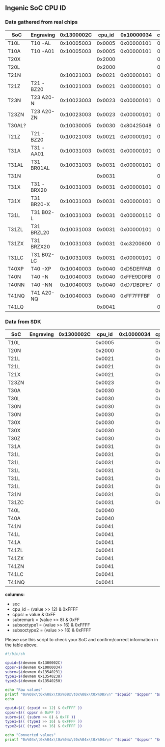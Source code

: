 Ingenic SoC CPU ID
------------------

### Data gathered from real chips

| SoC    | Engraving  | 0x1300002C | cpu_id | 0x10000034 | cppsr | 0x13540231 | subrem | 0x13540238 | soctype1 | 0x13540250 | soctype2 |
|--------|------------|------------|--------|------------|-------|------------|--------|------------|----------|------------|----------|
| T10L   | T10 -AL    | 0x10005003 | 0x0005 | 0x00000101 | 0x01  | 0x00000000 | 0x00   | 0x00000000 | 0x0000   | 0x00000000 | 0x0000   |
| T10A   | T10 -A01   | 0x10005003 | 0x0005 | 0x00000101 | 0x01  | 0x00000000 | 0x00   | 0x00000000 | 0x0000   | 0x00000000 | 0x0000   |
| T20X   |            |            | 0x2000 |            | 0x01  |            | 0x00   |            | 0x2222   |            | 0x0000   |
| T20L   |            |            | 0x2000 |            | 0x10  |            | 0x00   |            | 0x3333   |            | 0x0000   |
| T21N   |            | 0x10021003 | 0x0021 | 0x00000101 | 0x01  | 0x00000000 | 0x00   | 0x11110000 | 0x1111   | 0x00000000 | 0x0000   |
| T21Z   | T21 -BZ20  | 0x10021003 | 0x0021 | 0x00000101 | 0x01  | 0x97000000 | 0x00   | 0x55550000 | 0x5555   | 0x00000000 | 0x0000   |
| T23N   | T23 A20-N  | 0x10023003 | 0x0023 | 0x00000101 | 0x01  | 0x00000000 | 0x00   | 0x11111111 | 0x1111   | 0x00000000 | 0x0000   |
| T23ZN  | T23 A20-ZN | 0x10023003 | 0x0023 | 0x00000101 | 0x01  | 0x7f000000 | 0x00   | 0x77771111 | 0x7777   | 0x00000000 | 0x0000   |
| T30AL? |            | 0x10030005 | 0x0030 | 0x80425048 | 0x48  | 0x00000000 | 0x00   | 0x33331111 | 0x3333   | 0x00000000 | 0x0000   |
| T21Z   | T21 -BZ20  | 0x10021003 | 0x0021 | 0x00000101 | 0x01  | 0x97000000 | 0x00   | 0x55550000 | 0x5555   | 0x00000000 | 0x0000   |
| T31A   | T31 -AA01  | 0x10031003 | 0x0031 | 0x00000101 | 0x01  | 0x8a000000 | 0x00   | 0x44442222 | 0x4444   | 0x00000000 | 0x0000   |
| T31AL  | T31 BR01AL | 0x10031003 | 0x0031 | 0x00000101 | 0x01  | 0x94000000 | 0x01   | 0xcccc1111 | 0xCCCC   | 0x00000000 | 0x0000   |
| T31N   |            |            | 0x0031 |            | 0x01  |            | 0x00   |            | 0x1111   |            | 0x0000   |
| T31X   | T31 -BRX20 | 0x10031003 | 0x0031 | 0x00000101 | 0x01  | 0x00000000 | 0x00   | 0x22221111 | 0x2222   | 0x00000000 | 0x0000   |
| T31X   | T31 BR20-X | 0x10031003 | 0x0031 | 0x00000101 | 0x01  | 0x00000000 | 0x00   | 0x22221111 | 0x2222   | 0x00000000 | 0x0000   |
| T31L   | T31 B02-L  | 0x10031003 | 0x0031 | 0x00000110 | 0x10  | 0x00000000 | 0x00   | 0x33331111 | 0x3333   | 0x00000000 | 0x0000   |
| T31ZL  | T31 BRZL20 | 0x10031003 | 0x0031 | 0x00000101 | 0x01  | 0xed000000 | 0x00   | 0x55551111 | 0x5555   | 0x00000000 | 0x0000   |
| T31ZX  | T31 BRZX20 | 0x10031003 | 0x0031 | 0xc3200600 | 0x00  | 0x03000000 | 0x00   | 0x66661111 | 0x6666   | 0x00000000 | 0x0000   |
| T31LC  | T31 B02-LC | 0x10031003 | 0x0031 | 0x00000101 | 0x01  | 0x00000000 | 0x00   | 0xEEEE1111 | 0xEEEE   | 0x300f740e | 0x300F   |
| T40XP  | T40 -XP    | 0x10040003 | 0x0040 | 0xD5DEFFAB | 0xAB  | 0x00000000 | 0x00   | 0x00000000 | 0x0000   | 0x77772222 | 0x7777   |
| T40N   | T40 -N     | 0x10040003 | 0x0040 | 0xFFE9DDFB | 0xFB  | 0x00000000 | 0x00   | 0x00000000 | 0x0000   | 0x11111111 | 0x1111   |
| T40NN  | T40 -NN    | 0x10040003 | 0x0040 | 0xD7DBDFE7 | 0xED  | 0x00000000 | 0x00   | 0x00000000 | 0x0000   | 0x88881111 | 0x8888   |
| T41NQ  | T41 A20-NQ | 0x10040003 | 0x0040 | 0xFF7FFFBF | 0xBF  | 0x00000000 | 0x00   | 0x00000000 | 0x0000   | 0xaaaa2222 | 0xAAAA   |
| T41LQ  |            |            | 0x0041 |            | 0xFF  |            | 0x00   |            | 0x0000   |            | 0x9999   |

### Data from SDK

| SoC    | Engraving | 0x1300002C | cpu_id | 0x10000034 | cppsr | 0x13540231 | subrem | 0x13540238 | soctype1 | 0x13540250 | soctype2 | 
|--------|-----------|------------|--------|------------|-------|------------|--------|------------|----------|------------|----------|
| T10L   |           |            | 0x0005 |            | 0x10  |            |        |            |          |            |          | 
| T20N   |           |            | 0x2000 |            | 0x01  |            |        |            |          |            |          | 
| T21L   |           |            | 0x0021 |            | 0x01  |            |        |            | 0x3333   |            |          |
| T21L   |           |            | 0x0021 |            | 0x10  |            |        |            |          |            |          |
| T21X   |           |            | 0x0021 |            | 0x01  |            |        |            | *        |            |          |
| T23ZN  |           |            | 0x0023 |            | 0x01  |            |        |            | 0x6666   |            |          |
| T30A   |           |            | 0x0030 |            | 0x01  |            |        |            | 0x4444   |            |          |
| T30L   |           |            | 0x0030 |            | 0x10  |            |        |            |          |            |          |
| T30N   |           |            | 0x0030 |            | 0x01  |            |        |            | 0x1111   |            |          |
| T30N   |           |            | 0x0030 |            | 0x01  |            |        |            | 0x3333   |            |          |
| T30X   |           |            | 0x0030 |            | 0x01  |            |        |            | *        |            |          |
| T30X   |           |            | 0x0030 |            | 0x01  |            |        |            | 0x2222   |            |          |
| T30Z   |           |            | 0x0030 |            | 0x01  |            |        |            | 0x5555   |            |          |
| T31A   |           |            | 0x0031 |            | 0x01  |            |        |            | 0x4444   |            |          |
| T31L   |           |            | 0x0031 |            | 0x01  |            |        |            | 0x1111   |            |          |
| T31L   |           |            | 0x0031 |            | 0x01  |            |        |            | 0x2222   |            |          |
| T31L   |           |            | 0x0031 |            | 0x01  |            |        |            | 0x3333   |            |          |
| T31L   |           |            | 0x0031 |            | 0x01  |            | 0x03   |            |          |            |          |
| T31L   |           |            | 0x0031 |            | 0x01  |            | 0x07   |            |          |            |          |
| T31N   |           |            | 0x0031 |            | 0x01  |            | 0x0F   |            |          |            |          |
| T31ZC  |           |            | 0x0031 |            | 0x01  |            |        |            | 0xDDDD   |            |          |
| T40L   |           |            | 0x0040 |            |       |            |        |            |          |            | 0x1111   |
| T40A   |           |            | 0x0040 |            |       |            |        |            |          |            | 0x4444   |
| T41N   |           |            | 0x0041 |            |       |            |        |            |          |            | 0x1111   |
| T41L   |           |            | 0x0041 |            |       |            |        |            |          |            | 0x3333   |
| T41A   |           |            | 0x0041 |            |       |            |        |            |          |            | 0x4444   |
| T41ZL  |           |            | 0x0041 |            |       |            |        |            |          |            | 0x5555   |
| T41ZX  |           |            | 0x0041 |            |       |            |        |            |          |            | 0x6666   |
| T41ZN  |           |            | 0x0041 |            |       |            |        |            |          |            | 0x7777   |
| T41LC  |           |            | 0x0041 |            |       |            |        |            |          |            | 0x8888   |
| T41NQ  |           |            | 0x0041 |            |       |            |        |            |          |            | 0xAAAA   |

__columns:__
- soc
- cpu_id = (value >> 12) & 0xFFFF
- cppsr = value & 0xFF
- subremark = (value >> 8) & 0xFF
- subsoctype1 = (value >> 16) & 0xFFFF
- subsoctype2 = (value >> 16) & 0xFFFF


Please use this script to check your SoC and confirm/correct information in the table above.

``` bash
#!/bin/sh

cpuid=$(devmem 0x1300002C)
cppsr=$(devmem 0x10000034)
subrm=$(devmem 0x13540231)
type1=$(devmem 0x13540238)
type2=$(devmem 0x13540250)

echo "Raw values"
printf "0x%08x\t0x%08x\t0x%08x\t0x%08x\t0x%08x\n" "$cpuid" "$cppsr" "$subrm" "$type1" "$type2"
echo

cpuid=$(( (cpuid >> 12) & 0xFFFF ))
cppsr=$(( cppsr & 0xFF ))
subrm=$(( (subrm >> 8) & 0xFF ))
type1=$(( (type1 >> 16) & 0xFFFF ))
type2=$(( (type2 >> 16) & 0xFFFF ))

echo "Converted values"
printf "0x%04x\t0x%04x\t0x%04x\t0x%04x\t0x%04x\n" "$cpuid" "$cppsr" "$subrm" "$type1" "$type2"
```
